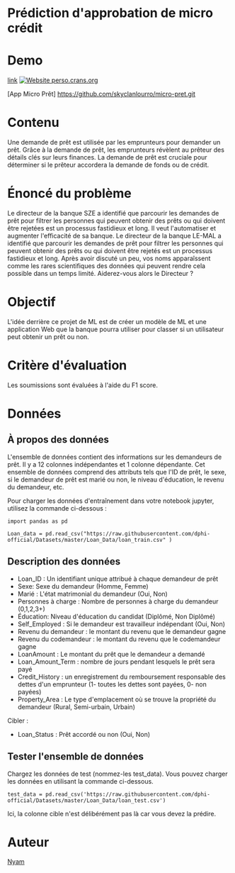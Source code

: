 # Prédiction d'approbation de micro crédit



# Demo

[link](https://micro-pret.herokuapp.com)   [![Website perso.crans.org](https://img.shields.io/website-up-down-green-red/http/perso.crans.org.svg)](http://perso.crans.org/)

[App Micro Prêt] https://github.com/skyclanlourro/micro-pret.git

# Contenu

Une demande de prêt est utilisée par les emprunteurs pour demander un prêt. 
Grâce à la demande de prêt, les emprunteurs révèlent au prêteur des détails clés sur leurs finances. 
La demande de prêt est cruciale pour déterminer si le prêteur accordera la demande de fonds ou de crédit.

# Énoncé du problème

Le directeur de la banque SZE a identifié que parcourir les demandes de prêt pour filtrer les personnes qui peuvent obtenir
des prêts ou qui doivent être rejetées est un processus fastidieux et long. Il veut l'automatiser et augmenter l'efficacité de sa banque.
Le directeur de la banque LE-MAL a identifié que parcourir les demandes de prêt pour filtrer les personnes qui peuvent obtenir des prêts
ou qui doivent être rejetés est un processus fastidieux et long.
Après avoir discuté un peu, vos noms apparaîssent comme les rares scientifiques des données qui peuvent rendre cela possible dans un temps limité. 
Aiderez-vous alors le Directeur ?

# Objectif

L'idée derrière ce projet de ML est de créer un modèle de ML et une application Web que la banque pourra utiliser pour classer 
si un utilisateur peut obtenir un prêt ou non.

# Critère d'évaluation

Les soumissions sont évaluées à l'aide du F1 score.

# Données

## À propos des données
L'ensemble de données contient des informations sur les demandeurs de prêt. 
Il y a 12 colonnes indépendantes et 1 colonne dépendante. 
Cet ensemble de données comprend des attributs tels que l'ID de prêt, le sexe, si le demandeur de prêt est marié ou non, le niveau d'éducation, 
le revenu du demandeur, etc.

Pour charger les données d'entraînement dans votre notebook jupyter, utilisez la commande ci-dessous :
```
import pandas as pd
```
```
Loan_data = pd.read_csv("https://raw.githubusercontent.com/dphi-official/Datasets/master/Loan_Data/loan_train.csv" )
```

## Description des données

* Loan_ID : Un identifiant unique attribué à chaque demandeur de prêt
* Sexe: Sexe du demandeur (Homme, Femme)
* Marié : L'état matrimonial du demandeur (Oui, Non)
* Personnes à charge : Nombre de personnes à charge du demandeur (0,1,2,3+)
* Éducation: Niveau d'éducation du candidat (Diplômé, Non Diplômé)
* Self_Employed : Si le demandeur est travailleur indépendant (Oui, Non)
* Revenu du demandeur : le montant du revenu que le demandeur gagne
* Revenu du codemandeur : le montant du revenu que le codemandeur gagne
* LoanAmount : Le montant du prêt que le demandeur a demandé
* Loan_Amount_Term : nombre de jours pendant lesquels le prêt sera payé
* Credit_History : un enregistrement du remboursement responsable des dettes d'un emprunteur (1- toutes les dettes sont payées, 0- non payées)
* Property_Area : Le type d'emplacement où se trouve la propriété du demandeur (Rural, Semi-urbain, Urbain)

Cibler :

* Loan_Status : Prêt accordé ou non (Oui, Non)



## Tester l'ensemble de données

Chargez les données de test (nommez-les test_data). Vous pouvez charger les données en utilisant la commande ci-dessous.
```
test_data = pd.read_csv('https://raw.githubusercontent.com/dphi-official/Datasets/master/Loan_Data/loan_test.csv')
```
Ici, la colonne cible n'est délibérément pas là car vous devez la prédire.


# Auteur

[Nyam](https://github.com/skyclanlourro)
